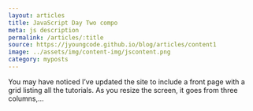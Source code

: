 ```yaml
---
layout: articles
title: JavaScript Day Two compo
meta: js description
permalink: /articles/:title
source: https://jyoungcode.github.io/blog/articles/content1
image: ../assets/img/content-img/jscontent.png
category: myposts
---
```


You may have noticed I’ve updated the site to include a front page with a grid listing all the tutorials. As you resize the screen, it goes from three columns,…